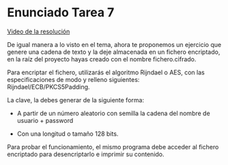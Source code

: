 # Enunciado Tarea 7

[Video de la resolución](https://youtu.be/iSLqwkrWNu4)

De igual manera a lo visto en el tema, ahora te proponemos un ejercicio que genere una cadena de texto y la deje almacenada en un fichero encriptado, en la raíz del proyecto hayas creado con el nombre fichero.cifrado.

Para encriptar el fichero, utilizarás el algoritmo Rijndael o AES, con las especificaciones de modo y relleno siguientes: Rijndael/ECB/PKCS5Padding.

La clave, la debes generar de la siguiente forma:

- A partir de un número aleatorio con semilla la cadena del nombre de usuario + password

- Con una longitud o tamaño 128 bits.

Para probar el funcionamiento, el mismo programa debe acceder al fichero encriptado para desencriptarlo e imprimir su contenido.